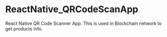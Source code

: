 # ReactNative_QRCodeScanApp
React Native QR Code Scanner App. This is used in Blockchain network to get products info.
